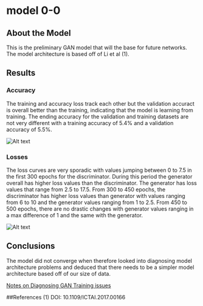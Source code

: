 # model 0-0

## About the Model
This is the preliminary GAN model that will the base for future networks. The model architecture is based off of Li et al (1). 


## Results

### Accuracy
The training and accuracy loss track each other but the validation accuract is overall better than the training, indicating 
that the model is learning from training. The ending accuracy for the validation and training datasets are not very different 
with a training accuracy of 5.4% and a validation accuracy of 5.5%.

  
![Alt text](/Users/SamihaMahin/PycharmProjects/predIDR/analysis/inpainting_mobidb/model_0-0/out/metrics_accuracy_model0-0.png)

### Losses
The loss curves are very sporadic with values jumping between 0 to 7.5 in the first 300 epochs for the discriminator. 
During this period the generator overall has higher loss values than the discriminator. The generator has loss values 
that range from 2.5 to 17.5. From 300 to 450 epochs, the discriminator has higher loss values than generator with values 
ranging from 6 to 10 and the generator values ranging from 1 to 2.5. From 450 to 500 epochs, there are no drastic changes with 
generator values ranging in a max difference of 1 and the same with the generator. 

![Alt text](/Users/SamihaMahin/PycharmProjects/predIDR/analysis/inpainting_mobidb/model_0-0/out/metrics_loss_model0-0.png)

## Conclusions
The model did not converge when therefore looked into diagnosing model architecture problems and deduced that there needs
to be a simpler model architecture based off of our size of data. 

[Notes on Diagnosing GAN Training issues](https://coconut-honeycup-be9.notion.site/Fixing-GAN-Training-4b02b3f5e15847e2bb9a9d302e0e89af)

##References
(1) DOI: 10.1109/ICTAI.2017.00166